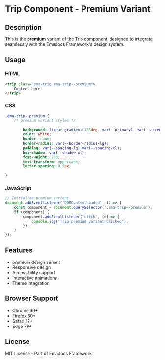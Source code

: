 # Trip Component - Premium Variant

## Description
This is the **premium** variant of the Trip component, designed to integrate seamlessly with the Emadocs Framework's design system.

## Usage

### HTML
```html
<trip class="ema-trip ema-trip--premium">
    Content here
</trip>
```

### CSS
```css
.ema-trip--premium {
    /* premium variant styles */
    
        background: linear-gradient(135deg, var(--primary), var(--accent));
        color: white;
        border: none;
        border-radius: var(--border-radius-lg);
        padding: var(--spacing-lg) var(--spacing-xl);
        box-shadow: var(--shadow-xl);
        font-weight: 700;
        text-transform: uppercase;
        letter-spacing: 0.5px;
    
}
```

### JavaScript
```javascript
// Initialize premium variant
document.addEventListener('DOMContentLoaded', () => {
    const component = document.querySelector('.ema-trip--premium');
    if (component) {
        component.addEventListener('click', (e) => {
            console.log('Trip premium variant clicked');
        });
    }
});
```

## Features
- premium design variant
- Responsive design
- Accessibility support
- Interactive animations
- Theme integration

## Browser Support
- Chrome 60+
- Firefox 60+
- Safari 12+
- Edge 79+

## License
MIT License - Part of Emadocs Framework
